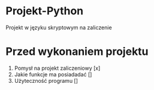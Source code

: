 # Projekt-Python
Projekt w języku skryptowym na zaliczenie

# Przed wykonaniem projektu 
1. Pomysł na projekt zaliczeniowy [x]
2. Jakie funkcje ma posiadadać []
3. Użyteczność programu []

